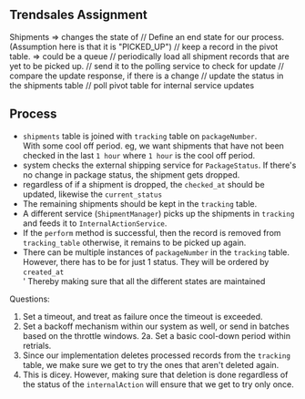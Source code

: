 ## Trendsales Assignment

Shipments => changes the state of
// Define an end state for our process. (Assumption here is that it is "PICKED_UP")
// keep a record in the pivot table. => could be a queue
// periodically load all shipment records that are yet to be picked up.
// send it to the polling service to check for update
// compare the update response, if there is a change
// update the status in the shipments table
// poll pivot table for internal service updates


## Process

* `shipments` table is joined with `tracking` table on `packageNumber`. <br />
With some cool off period. eg, we want shipments that have not been checked in the last `1 hour` where `1 hour` is the cool off period.
* system checks the external shipping service for `PackageStatus`. If there's no change in package status, the shipment gets dropped.
* regardless of if a shipment is dropped, the `checked_at` should be updated, likewise the `current_status`
* The remaining shipments should be kept in the `tracking` table.
* A different service (`ShipmentManager`) picks up the shipments in `tracking` and feeds it to `InternalActionService`. <br />
* If the `perform` method is successful, then the record is removed from `tracking_table` otherwise, it remains to be picked up again.
* There can be multiple instances of `packageNumber` in the `tracking` table. However, there has to be for just 1 status. They will be ordered by `created_at` <br />'
Thereby making sure that all the different states are maintained

Questions:

1. Set a timeout, and treat as failure once the timeout is exceeded.
2. Set a backoff mechanism within our system as well, or send in batches based on the throttle windows.
   2a. Set a basic cool-down period within retrials.
3. Since our implementation deletes processed records from the `tracking` table, we make sure we get to try the ones that aren't deleted again.
4. This is dicey. However, making sure that deletion is done regardless of the status of the `internalAction` will ensure that we get to try only once.
